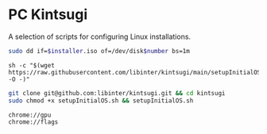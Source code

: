 # PC Kintsugi

A selection of scripts for configuring Linux installations.

```zsh
sudo dd if=$installer.iso of=/dev/disk$number bs=1m
```

```
sh -c "$(wget https://raw.githubusercontent.com/libinter/kintsugi/main/setupInitialOS.sh -O -)"
```

```zsh
git clone git@github.com:libinter/kintsugi.git && cd kintsugi
sudo chmod +x setupInitialOS.sh && setupInitialOS.sh
```

```zsh
chrome://gpu
chrome://flags
```